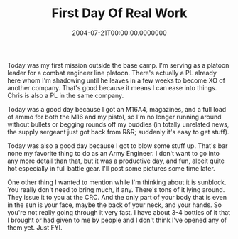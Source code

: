 ﻿---
title: First Day Of Real Work
date: "2004-07-21T00:00:00.0000000"
featuredImage: img/first-day-of-real-work-featured.png
---

Today was my first mission outside the base camp. I'm serving as a platoon leader for a combat engineer line platoon. There's actually a PL already here whom I'm shadowing until he leaves in a few weeks to become XO of another company. That's good because it means I can ease into things. Chris is also a PL in the same company.

Today was a good day because I got an M16A4, magazines, and a full load of ammo for both the M16 and my pistol, so I'm no longer running around without bullets or begging rounds off my buddies (in totally unrelated news, the supply sergeant just got back from R&R; suddenly it's easy to get stuff).

Today was also a good day because I got to blow some stuff up. That's bar none my favorite thing to do as an Army Engineer. I don't want to go into any more detail than that, but it was a productive day, and fun, albeit quite hot especially in full battle gear. I'll post some pictures some time later.

One other thing I wanted to mention while I'm thinking about it is sunblock. You really don't need to bring much, if any. There's tons of it lying around. They issue it to you at the CRC. And the only part of your body that is even in the sun is your face, maybe the back of your neck, and your hands. So you're not really going through it very fast. I have about 3-4 bottles of it that I brought or had given to me by people and I don't think I've opened any of them yet. Just FYI.

